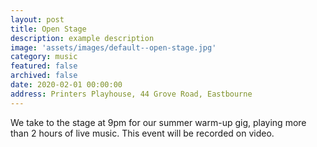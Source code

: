 ```yaml
---
layout: post
title: Open Stage
description: example description
image: 'assets/images/default--open-stage.jpg'
category: music
featured: false
archived: false
date: 2020-02-01 00:00:00
address: Printers Playhouse, 44 Grove Road, Eastbourne
---
```


We take to the stage at 9pm for our summer warm-up gig, playing more than 2 hours of live music. 
This event will be recorded on video. 